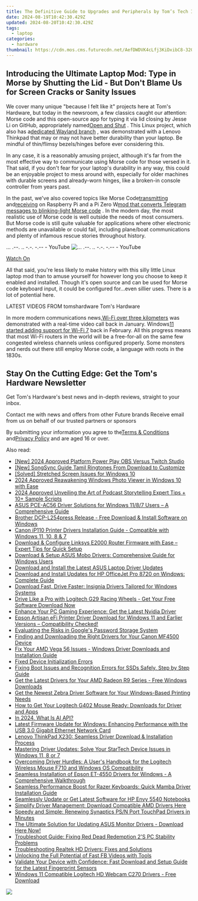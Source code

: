 ```yaml
---
title: The Definitive Guide to Upgrades and Peripherals by Tom’s Tech Insights
date: 2024-08-19T10:42:30.429Z
updated: 2024-08-20T10:42:30.429Z
tags:
  - laptop
categories:
  - hardware
thumbnail: https://cdn.mos.cms.futurecdn.net/AefDWDVK4cLfj3KiDxibC8-320-80.jpg
---
```


## Introducing the Ultimate Laptop Mod: Type in Morse by Shutting the Lid - But Don't Blame Us for Screen Cracks or Sanity Issues

We cover many unique "because I felt like it" projects here at Tom's Hardware, but today in the newsroom, a few classics caught our attention: Morse code and this open-source app for typing it via lid closing by Jesse Li on GitHub, appropriately named[Open and Shut](https://github.com/veggiedefender/open-and-shut) . This Linux project, which also has a[dedicated Wayland branch](https://github.com/veggiedefender/open-and-shut/tree/wayland) , was demonstrated with a Lenovo Thinkpad that may or may not have better durability than your laptop. Be mindful of thin/flimsy bezels/hinges before ever considering this.

 In any case, it is a reasonably amusing project, although it's far from the most effective way to communicate using Morse code for those versed in it. That said, if you don't fear for your laptop's durability in any way, this could be an enjoyable project to mess around with, especially for older machines with durable screens and already-worn hinges, like a broken-in console controller from years past.

 In the past, we've also covered topics like Morse Code[transmitting](https://tools.techidaily.com) and[receiving](https://tools.techidaily.com) on Raspberry Pi and a Pi Zero W[mod that converts Telegram messages to blinking-light Morse code](https://tools.techidaily.com) . In the modern day, the most realistic use of Morse code is well outside the needs of most consumers. But Morse code is still quite valuable for applications where other electronic methods are unavailable or could fail, including plane/boat communications and plenty of infamous rescue stories throughout history.

... .--. .. -.-. -.-- - YouTube ![... .--. .. -.-. -.-- - YouTube](https://img.youtube.com/vi/UAQ60P61vYw/maxresdefault.jpg)

[Watch On](https://youtu.be/UAQ60P61vYw)

 All that said, you're less likely to make history with this silly little Linux laptop mod than to amuse yourself for however long you choose to keep it enabled and installed. Though it's open source and can be used for Morse code keyboard input, it could be configured for...even sillier uses. There is a lot of potential here.

 LATEST VIDEOS FROM tomshardware Tom's Hardware

 In more modern communications news,[Wi-Fi over three kilometers](https://tools.techidaily.com) was demonstrated with a real-time video call back in January. Windows[11 started adding support for Wi-Fi 7](https://tools.techidaily.com) back in February. All this progress means that most Wi-Fi routers in the world will be a free-for-all on the same few congested wireless channels unless configured properly. Some monsters and nerds out there still employ Morse code, a language with roots in the 1830s.

## Stay On the Cutting Edge: Get the Tom's Hardware Newsletter

 Get Tom's Hardware's best news and in-depth reviews, straight to your inbox.

 Contact me with news and offers from other Future brands  Receive email from us on behalf of our trusted partners or sponsors

 By submitting your information you agree to the[Terms & Conditions](https://futureplc.com/terms-conditions/) and[Privacy Policy](https://futureplc.com/privacy-policy/) and are aged 16 or over.

<ins class="adsbygoogle"
     style="display:block"
     data-ad-format="autorelaxed"
     data-ad-client="ca-pub-7571918770474297"
     data-ad-slot="1223367746"></ins>



<ins class="adsbygoogle"
     style="display:block"
     data-ad-client="ca-pub-7571918770474297"
     data-ad-slot="8358498916"
     data-ad-format="auto"
     data-full-width-responsive="true"></ins>

<span class="atpl-alsoreadstyle">Also read:</span>
<div><ul>
<li><a href="https://screen-recording.techidaily.com/new-2024-approved-platform-power-play-obs-versus-twitch-studio/"><u>[New] 2024 Approved  Platform Power Play  OBS Versus Twitch Studio</u></a></li>
<li><a href="https://extra-guidance.techidaily.com/new-songsync-guide-tamil-ringtones-from-download-to-customize/"><u>[New] SongSync Guide  Tamil Ringtones From Download to Customize</u></a></li>
<li><a href="https://network-issues.techidaily.com/solved-stretched-screen-issues-for-windows-10/"><u>[Solved] Stretched Screen Issues for Windows 10</u></a></li>
<li><a href="https://extra-skills.techidaily.com/2024-approved-reawakening-windows-photo-viewer-in-windows-10-with-ease/"><u>2024 Approved  Reawakening Windows Photo Viewer in Windows 10 with Ease</u></a></li>
<li><a href="https://some-skills.techidaily.com/2024-approved-unveiling-the-art-of-podcast-storytelling-expert-tips-plus-10plus-sample-scripts/"><u>2024 Approved  Unveiling the Art of Podcast Storytelling  Expert Tips + 10+ Sample Scripts</u></a></li>
<li><a href="https://hardware-help.techidaily.com/asus-pce-ac56-driver-solutions-for-windows-1187-users-a-comprehensive-guide/"><u>ASUS PCE-AC56 Driver Solutions for Windows 11/8/7 Users – A Comprehensive Guide</u></a></li>
<li><a href="https://hardware-help.techidaily.com/brother-dcp-l254press-release-free-download-and-install-software-on-windows/"><u>Brother DCP-L254press Release - Free Download & Install Software on Windows</u></a></li>
<li><a href="https://hardware-help.techidaily.com/canon-ip110-printer-drivers-installation-guide-compatible-with-windows-11-10-8-and-7/"><u>Canon iP110 Printer Drivers Installation Guide - Compatible with Windows 11, 10, 8 & 7</u></a></li>
<li><a href="https://hardware-help.techidaily.com/download-and-configure-linksys-e2000-router-firmware-with-ease-expert-tips-for-quick-setup/"><u>Download & Configure Linksys E2000 Router Firmware with Ease – Expert Tips for Quick Setup</u></a></li>
<li><a href="https://hardware-help.techidaily.com/download-and-setup-asus-mobo-drivers-comprehensive-guide-for-windows-users/"><u>Download & Setup ASUS Mobo Drivers: Comprehensive Guide for Windows Users</u></a></li>
<li><a href="https://hardware-help.techidaily.com/download-and-install-the-latest-asus-laptop-driver-updates/"><u>Download and Install the Latest ASUS Laptop Driver Updates</u></a></li>
<li><a href="https://hardware-help.techidaily.com/download-and-install-updates-for-hp-officejet-pro-8720-on-windows-complete-guide/"><u>Download and Install Updates for HP OfficeJet Pro 8720 on Windows: Complete Guide</u></a></li>
<li><a href="https://hardware-help.techidaily.com/download-fast-drive-faster-insignia-drivers-tailored-for-windows-systems/"><u>Download Fast, Drive Faster: Insignia Drivers Tailored for Windows Systems</u></a></li>
<li><a href="https://hardware-help.techidaily.com/1722971166038-drive-like-a-pro-with-logitech-g29-racing-wheels-get-your-free-software-download-now/"><u>Drive Like a Pro with Logitech G29 Racing Wheels - Get Your Free Software Download Now</u></a></li>
<li><a href="https://hardware-help.techidaily.com/enhance-your-pc-gaming-experience-get-the-latest-nvidia-driver/"><u>Enhance Your PC Gaming Experience: Get the Latest Nvidia Driver</u></a></li>
<li><a href="https://hardware-help.techidaily.com/epson-artisan-efi-printer-driver-download-for-windows-11-and-earlier-versions-compatibility-checked/"><u>Epson Artisan eFi Printer Driver Download for Windows 11 and Earlier Versions – Compatibility Checked!</u></a></li>
<li><a href="https://buynow-marvelous.techidaily.com/evaluating-the-risks-in-googles-password-storage-system/"><u>Evaluating the Risks in Google's Password Storage System</u></a></li>
<li><a href="https://hardware-help.techidaily.com/finding-and-downloading-the-right-drivers-for-your-canon-mf4500-device/"><u>Finding and Downloading the Right Drivers for Your Canon MF4500 Device</u></a></li>
<li><a href="https://hardware-help.techidaily.com/fix-your-amd-vega-56-issues-windows-driver-downloads-and-installation-guide/"><u>Fix Your AMD Vega 56 Issues - Windows Driver Downloads and Installation Guide</u></a></li>
<li><a href="https://graphic-issues.techidaily.com/fixed-device-initialization-errors/"><u>Fixed Device Initialization Errors</u></a></li>
<li><a href="https://hardware-help.techidaily.com/fixing-boot-issues-and-recognition-errors-for-ssds-safely-step-by-step-guide/"><u>Fixing Boot Issues and Recognition Errors for SSDs Safely, Step by Step Guide</u></a></li>
<li><a href="https://hardware-help.techidaily.com/get-the-latest-drivers-for-your-amd-radeon-r9-series-free-windows-downloads/"><u>Get the Latest Drivers for Your AMD Radeon R9 Series - Free Windows Downloads</u></a></li>
<li><a href="https://hardware-help.techidaily.com/get-the-newest-zebra-driver-software-for-your-windows-based-printing-needs/"><u>Get the Newest Zebra Driver Software for Your Windows-Based Printing Needs</u></a></li>
<li><a href="https://hardware-help.techidaily.com/how-to-get-your-logitech-g402-mouse-ready-downloads-for-driver-and-apps/"><u>How to Get Your Logitech G402 Mouse Ready: Downloads for Driver and Apps</u></a></li>
<li><a href="https://ai-voice-clone.techidaily.com/in-2024-what-is-ai-api/"><u>In 2024, What Is AI API?</u></a></li>
<li><a href="https://hardware-help.techidaily.com/latest-firmware-update-for-windows-enhancing-performance-with-the-usb-30-gigabit-ethernet-network-card/"><u>Latest Firmware Update for Windows: Enhancing Performance with the USB 3.0 Gigabit Ethernet Network Card</u></a></li>
<li><a href="https://hardware-help.techidaily.com/lenovo-thinkpad-x230-seamless-driver-download-and-installation-process/"><u>Lenovo ThinkPad X230: Seamless Driver Download & Installation Process</u></a></li>
<li><a href="https://hardware-help.techidaily.com/mastering-driver-updates-solve-your-startech-device-issues-in-windows-11-8-or-7/"><u>Mastering Driver Updates: Solve Your StarTech Device Issues in Windows 11, 8 or 7</u></a></li>
<li><a href="https://hardware-help.techidaily.com/overcoming-driver-hurdles-a-users-handbook-for-the-logitech-wireless-mouse-f710-and-windows-os-compatibility/"><u>Overcoming Driver Hurdles: A User's Handbook for the Logitech Wireless Mouse F710 and Windows OS Compatibility</u></a></li>
<li><a href="https://hardware-help.techidaily.com/seamless-installation-of-epson-et-4550-drivers-for-windows-a-comprehensive-walkthrough/"><u>Seamless Installation of Epson ET-4550 Drivers for Windows - A Comprehensive Walkthrough</u></a></li>
<li><a href="https://hardware-help.techidaily.com/seamless-performance-boost-for-razer-keyboards-quick-mamba-driver-installation-guide/"><u>Seamless Performance Boost for Razer Keyboards: Quick Mamba Driver Installation Guide</u></a></li>
<li><a href="https://hardware-help.techidaily.com/seamlessly-update-or-get-latest-software-for-hp-envy-5540-notebooks/"><u>Seamlessly Update or Get Latest Software for HP Envy 5540 Notebooks</u></a></li>
<li><a href="https://hardware-updates.techidaily.com/simplify-driver-management-download-compatible-amd-drivers-here/"><u>Simplify Driver Management: Download Compatible AMD Drivers Here</u></a></li>
<li><a href="https://hardware-help.techidaily.com/speedy-and-simple-renewing-synaptics-psn-port-touchpad-drivers-in-minutes/"><u>Speedy and Simple: Renewing Synaptics PS/N Port TouchPad Drivers in Minutes</u></a></li>
<li><a href="https://hardware-help.techidaily.com/1722955946105-the-ultimate-solution-for-updating-asus-monitor-drivers-download-here-now/"><u>The Ultimate Solution for Updating ASUS Monitor Drivers - Download Here Now!</u></a></li>
<li><a href="https://win-solutions.techidaily.com/troubleshoot-guide-fixing-red-dead-redemption-2s-pc-stability-problems/"><u>Troubleshoot Guide: Fixing Red Dead Redemption 2'S PC Stability Problems</u></a></li>
<li><a href="https://hardware-help.techidaily.com/troubleshooting-realtek-hd-drivers-fixes-and-solutions/"><u>Troubleshooting Realtek HD Drivers: Fixes and Solutions</u></a></li>
<li><a href="https://extra-tips.techidaily.com/unlocking-the-full-potential-of-fast-fb-videos-with-tools/"><u>Unlocking the Full Potential of Fast FB Videos with Tools</u></a></li>
<li><a href="https://hardware-help.techidaily.com/validate-your-device-with-confidence-fast-download-and-setup-guide-for-the-latest-fingerprint-sensors/"><u>Validate Your Device with Confidence: Fast Download and Setup Guide for the Latest Fingerprint Sensors</u></a></li>
<li><a href="https://hardware-help.techidaily.com/windows-11-compatible-logitech-hd-webcam-c270-drivers-free-download/"><u>Windows 11 Compatible Logitech HD Webcam C270 Drivers - Free Download</u></a></li>
</ul></div>

<!-- affiliate ads begin -->
<a href="https://secure.2checkout.com/order/checkout.php?PRODS=4940312&QTY=1&AFFILIATE=108875&CART=1"><img src="https://secure.avangate.com/images/merchant/333ac5d90817d69113471fbb6e531bee/sps-partnership-728x90eng.png" border="0"></a>
<!-- affiliate ads end -->